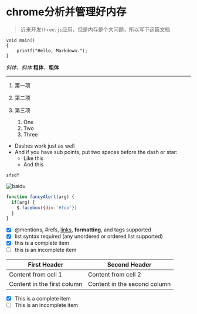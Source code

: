 # chrome分析并管理好内存

> 近来开发`three.js`应用，但是内存是个大问题，所以写下这篇文档

    void main()
    {
        printf("Hello, Markdown.");
    }

*斜体*，_斜体_
**粗体**，__粗体__

---

1. 第一项   
2. 第二项  
3. 第三项 

    1. One
    2. Two
    3. Three

- Dashes work just as well
- And if you have sub points, put two spaces before the dash or star:
  - Like this
  - And this


`sfsdf`

![baidu](http://www.baidu.com/img/bdlogo.gif "百度logo")

```javascript
function fancyAlert(arg) {
  if(arg) {
    $.facebox({div:'#foo'})
  }
}
```


- [x] @mentions, #refs, [links](), **formatting**, and <del>tags</del> supported
- [x] list syntax required (any unordered or ordered list supported)
- [x] this is a complete item
- [ ] this is an incomplete item

First Header | Second Header
------------ | -------------
Content from cell 1 | Content from cell 2
Content in the first column | Content in the second column


- [x] This is a complete item
- [ ] This is an incomplete item
